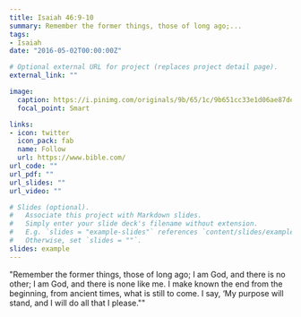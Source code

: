 ```yaml
---
title: Isaiah 46:9-10
summary: Remember the former things, those of long ago;...
tags:
- Isaiah
date: "2016-05-02T00:00:00Z"

# Optional external URL for project (replaces project detail page).
external_link: ""

image:
  caption: https://i.pinimg.com/originals/9b/65/1c/9b651cc33e1d06ae87dec339754ead6c.jpg
  focal_point: Smart

links:
- icon: twitter
  icon_pack: fab
  name: Follow
  url: https://www.bible.com/
url_code: ""
url_pdf: ""
url_slides: ""
url_video: ""

# Slides (optional).
#   Associate this project with Markdown slides.
#   Simply enter your slide deck's filename without extension.
#   E.g. `slides = "example-slides"` references `content/slides/example-slides.md`.
#   Otherwise, set `slides = ""`.
slides: example
---
```


"Remember the former things, those of long ago;
I am God, and there is no other;
I am God, and there is none like me.
I make known the end from the beginning,
from ancient times, what is still to come.
I say, ‘My purpose will stand,
and I will do all that I please."" 